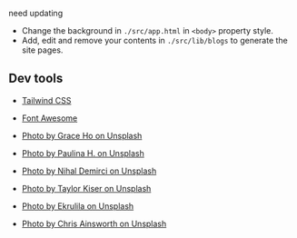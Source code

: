 need updating

- Change the background in `./src/app.html` in `<body>` property style.
- Add, edit and remove your contents in `./src/lib/blogs` to generate the site pages.

## Dev tools

- [Tailwind CSS](https://tailwindcss.com/)

- [Font Awesome](https://fontawesome.com/)

- [Photo by Grace Ho on Unsplash](https://unsplash.com/photos/5f0QAmE7I3Q)

- [Photo by Paulina H. on Unsplash](https://unsplash.com/photos/wyi4aejQ8vw)

- [Photo by Nihal Demirci on Unsplash](https://unsplash.com/photos/9aaKx1NZPQw)

- [Photo by Taylor Kiser on Unsplash](https://unsplash.com/photos/s7Vh1kg-clM)

- [Photo by Ekrulila on Unsplash](https://unsplash.com/photos/09Egu9N-UyA)

- [Photo by Chris Ainsworth on Unsplash](https://unsplash.com/photos/Aae5ozmFb_s)
